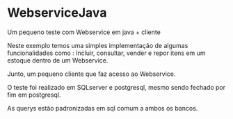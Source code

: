 # WebserviceJava
Um pequeno teste com Webservice em java + cliente

Neste exemplo temos uma simples implementação de algumas funcionalidades como :
Incluir, consultar, vender e repor itens em um estoque dentro de um Webservice.

Junto, um pequeno cliente que faz acesso ao Webservice.

O teste foi realizado em SQLserver e postgresql, mesmo sendo fechado por fim em postgresql.

As querys estão padronizadas em sql comum a ambos os bancos.

#
